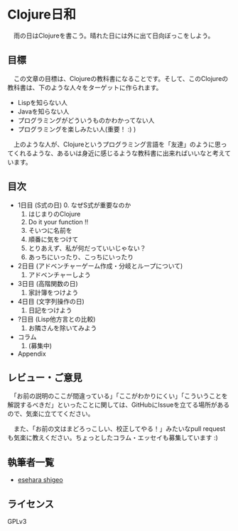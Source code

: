 Clojure日和
===========

　雨の日はClojureを書こう。晴れた日には外に出て日向ぼっこをしよう。

目標
----
　この文章の目標は、Clojureの教科書になることです。そして、このClojureの教科書は、下のような人々をターゲットに作られます。

* Lispを知らない人
* Javaを知らない人
* プログラミングがどういうものかわかってない人
* プログラミングを楽しみたい人(重要！ :) )

　上のような人が、Clojureというプログラミング言語を「友達」のように思ってくれるような、あるいは身近に感じるような教科書に出来ればいいなと考えています。

目次
----

* 1日目 (S式の日)
  0. なぜS式が重要なのか
  1. はじまりのClojure
  2. Do it your function !!
  3. そいつに名前を
  4. 順番に気をつけて
  5. とりあえず、私が何だっていいじゃない？
  6. あっちにいったり、こっちにいったり
* 2日目 (アドベンチャーゲーム作成・分岐とループについて)
  1. アドベンチャーしよう
* 3日目 (高階関数の日)
  1. 家計簿をつけよう
* 4日目 (文字列操作の日)
  1. 日記をつけよう
* ?日目 (Lisp他方言との比較)
  1. お隣さんを除いてみよう
* コラム
  1. (募集中)
* Appendix


レビュー・ご意見
---------------

　「お前の説明のここが間違っている」「ここがわかりにくい」「こういうことを解説するべきだ」といったことに関しては、GitHubにIssueを立てる場所があるので、気楽に立ててください。

　また、「お前の文はまどろっこしい、校正してやる！」みたいなpull requestも気楽に教えください。ちょっとしたコラム・エッセイも募集しています :)

執筆者一覧
----------

* [esehara shigeo](http://twitter.com/esehara)

ライセンス
---------
GPLv3
